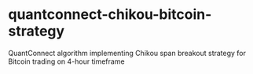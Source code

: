 # quantconnect-chikou-bitcoin-strategy
QuantConnect algorithm implementing Chikou span breakout strategy for Bitcoin trading on 4-hour timeframe
